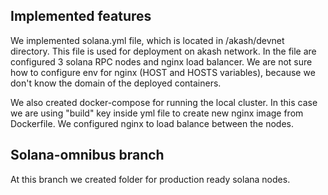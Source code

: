 ## Implemented features

<p>
  We implemented solana.yml file, which is located in /akash/devnet directory. This file is used for deployment on akash network. In the file are configured 3 solana RPC nodes and nginx load balancer. We are not sure how to configure env for nginx (HOST and HOSTS variables), because we don't know the domain of the deployed containers.
</p>
<p>
  We also created docker-compose for running the local cluster. In this case we are using "build" key inside yml file to create new nginx image from Dockerfile. We configured nginx to load balance between the nodes.
</p>

## Solana-omnibus branch
At this branch we created folder for production ready solana nodes.
